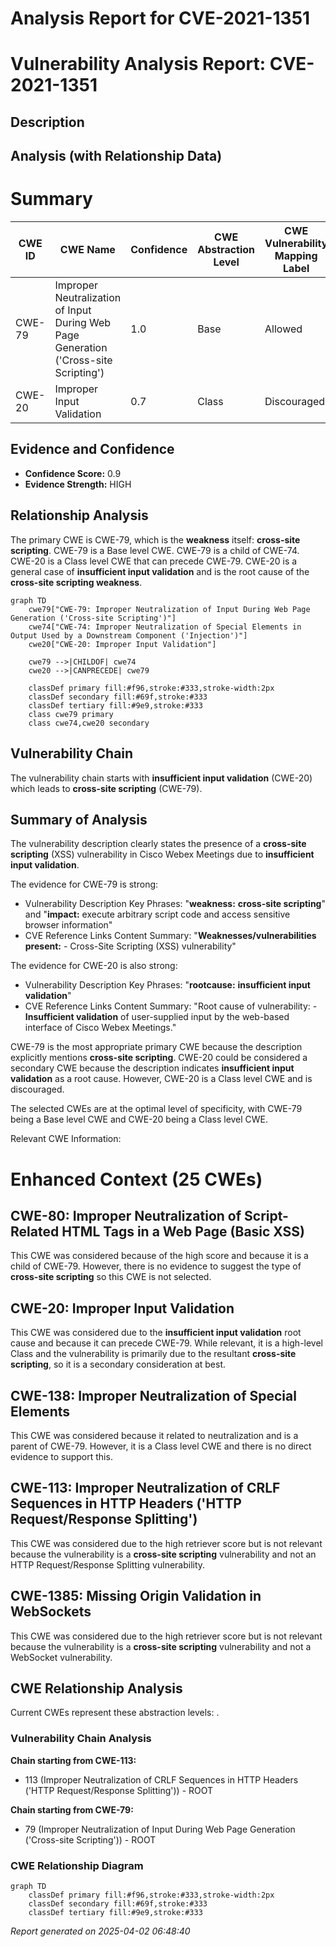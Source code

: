 # Analysis Report for CVE-2021-1351

# Vulnerability Analysis Report: CVE-2021-1351

## Description



## Analysis (with Relationship Data)

# Summary

| CWE ID | CWE Name | Confidence | CWE Abstraction Level | CWE Vulnerability Mapping Label | CWE-Vulnerability Mapping Notes |
|---|---|---|---|---|---|
| CWE-79 | Improper Neutralization of Input During Web Page Generation ('Cross-site Scripting') | 1.0 | Base | Allowed | Primary CWE |
| CWE-20 | Improper Input Validation | 0.7 | Class | Discouraged | Secondary Candidate |

## Evidence and Confidence

*   **Confidence Score:** 0.9
*   **Evidence Strength:** HIGH

## Relationship Analysis
The primary CWE is CWE-79, which is the **weakness** itself: **cross-site scripting**. CWE-79 is a Base level CWE. CWE-79 is a child of CWE-74. CWE-20 is a Class level CWE that can precede CWE-79. CWE-20 is a general case of **insufficient input validation** and is the root cause of the **cross-site scripting weakness**.

```mermaid
graph TD
    cwe79["CWE-79: Improper Neutralization of Input During Web Page Generation ('Cross-site Scripting')"]
    cwe74["CWE-74: Improper Neutralization of Special Elements in Output Used by a Downstream Component ('Injection')"]
    cwe20["CWE-20: Improper Input Validation"]
    
    cwe79 -->|CHILDOF| cwe74
    cwe20 -->|CANPRECEDE| cwe79
    
    classDef primary fill:#f96,stroke:#333,stroke-width:2px
    classDef secondary fill:#69f,stroke:#333
    classDef tertiary fill:#9e9,stroke:#333
    class cwe79 primary
    class cwe74,cwe20 secondary
```

## Vulnerability Chain
The vulnerability chain starts with **insufficient input validation** (CWE-20) which leads to **cross-site scripting** (CWE-79).

## Summary of Analysis
The vulnerability description clearly states the presence of a **cross-site scripting** (XSS) vulnerability in Cisco Webex Meetings due to **insufficient input validation**.

The evidence for CWE-79 is strong:
*   Vulnerability Description Key Phrases: "**weakness:** **cross-site scripting**" and "**impact:** execute arbitrary script code and access sensitive browser information"
*   CVE Reference Links Content Summary: "**Weaknesses/vulnerabilities present:** - Cross-Site Scripting (XSS) vulnerability"

The evidence for CWE-20 is also strong:
*   Vulnerability Description Key Phrases: "**rootcause:** **insufficient input validation**"
*   CVE Reference Links Content Summary: "Root cause of vulnerability: - **Insufficient validation** of user-supplied input by the web-based interface of Cisco Webex Meetings."

CWE-79 is the most appropriate primary CWE because the description explicitly mentions **cross-site scripting**.
CWE-20 could be considered a secondary CWE because the description indicates **insufficient input validation** as a root cause. However, CWE-20 is a Class level CWE and is discouraged.

The selected CWEs are at the optimal level of specificity, with CWE-79 being a Base level CWE and CWE-20 being a Class level CWE.

Relevant CWE Information:

# Enhanced Context (25 CWEs)

## CWE-80: Improper Neutralization of Script-Related HTML Tags in a Web Page (Basic XSS)
This CWE was considered because of the high score and because it is a child of CWE-79. However, there is no evidence to suggest the type of **cross-site scripting** so this CWE is not selected.

## CWE-20: Improper Input Validation
This CWE was considered due to the **insufficient input validation** root cause and because it can precede CWE-79. While relevant, it is a high-level Class and the vulnerability is primarily due to the resultant **cross-site scripting**, so it is a secondary consideration at best.

## CWE-138: Improper Neutralization of Special Elements
This CWE was considered because it related to neutralization and is a parent of CWE-79. However, it is a Class level CWE and there is no direct evidence to support this.

## CWE-113: Improper Neutralization of CRLF Sequences in HTTP Headers ('HTTP Request/Response Splitting')
This CWE was considered due to the high retriever score but is not relevant because the vulnerability is a **cross-site scripting** vulnerability and not an HTTP Request/Response Splitting vulnerability.

## CWE-1385: Missing Origin Validation in WebSockets
This CWE was considered due to the high retriever score but is not relevant because the vulnerability is a **cross-site scripting** vulnerability and not a WebSocket vulnerability.


## CWE Relationship Analysis

Current CWEs represent these abstraction levels: .


### Vulnerability Chain Analysis

**Chain starting from CWE-113:**
- 113 (Improper Neutralization of CRLF Sequences in HTTP Headers ('HTTP Request/Response Splitting')) - ROOT


**Chain starting from CWE-79:**
- 79 (Improper Neutralization of Input During Web Page Generation ('Cross-site Scripting')) - ROOT



### CWE Relationship Diagram

```mermaid
graph TD
    classDef primary fill:#f96,stroke:#333,stroke-width:2px
    classDef secondary fill:#69f,stroke:#333
    classDef tertiary fill:#9e9,stroke:#333
```



*Report generated on 2025-04-02 06:48:40*

